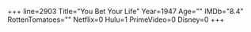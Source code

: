 +++
line=2903
Title="You Bet Your Life"
Year=1947
Age=""
IMDb="8.4"
RottenTomatoes=""
Netflix=0
Hulu=1
PrimeVideo=0
Disney=0
+++

